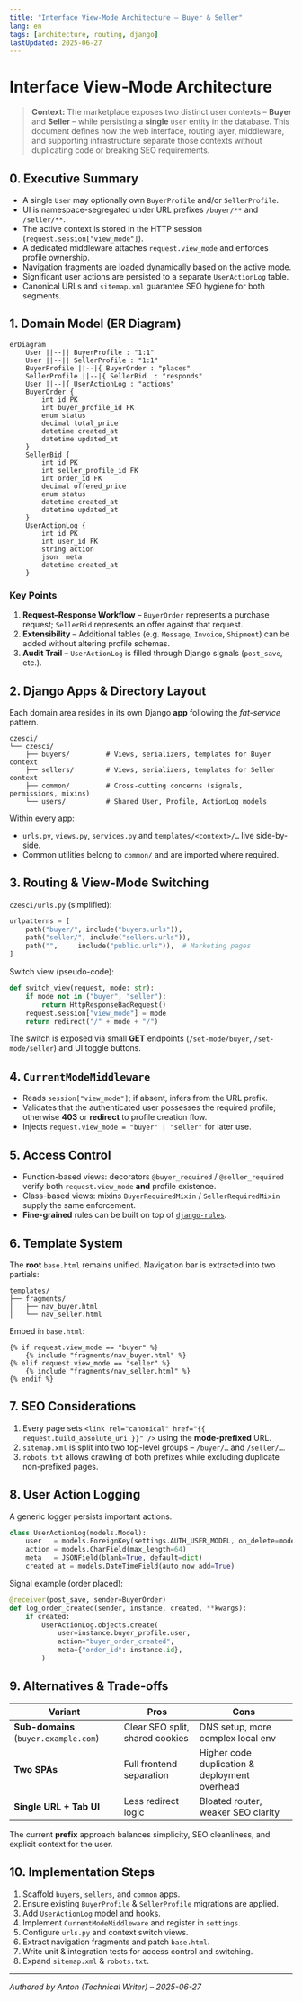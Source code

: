 ```yaml
---
title: "Interface View-Mode Architecture – Buyer & Seller"
lang: en
tags: [architecture, routing, django]
lastUpdated: 2025-06-27
---
```


# Interface View-Mode Architecture

> **Context:** The marketplace exposes two distinct user contexts – **Buyer** and **Seller** – while persisting a **single** `User` entity in the database. This document defines how the web interface, routing layer, middleware, and supporting infrastructure separate those contexts without duplicating code or breaking SEO requirements.

## 0. Executive Summary

* A single `User` may optionally own `BuyerProfile` and/or `SellerProfile`.
* UI is namespace-segregated under URL prefixes `/buyer/**` and `/seller/**`.
* The active context is stored in the HTTP session (`request.session["view_mode"]`).
* A dedicated middleware attaches `request.view_mode` and enforces profile ownership.
* Navigation fragments are loaded dynamically based on the active mode.
* Significant user actions are persisted to a separate `UserActionLog` table.
* Canonical URLs and `sitemap.xml` guarantee SEO hygiene for both segments.

## 1. Domain Model (ER Diagram)
```mermaid
erDiagram
    User ||--|| BuyerProfile : "1:1"
    User ||--|| SellerProfile : "1:1"
    BuyerProfile ||--|{ BuyerOrder : "places"
    SellerProfile ||--|{ SellerBid  : "responds"
    User ||--|{ UserActionLog : "actions"
    BuyerOrder {
        int id PK
        int buyer_profile_id FK
        enum status
        decimal total_price
        datetime created_at
        datetime updated_at
    }
    SellerBid {
        int id PK
        int seller_profile_id FK
        int order_id FK
        decimal offered_price
        enum status
        datetime created_at
        datetime updated_at
    }
    UserActionLog {
        int id PK
        int user_id FK
        string action
        json  meta
        datetime created_at
    }
```

### Key Points
1. **Request–Response Workflow** – `BuyerOrder` represents a purchase request; `SellerBid` represents an offer against that request.
2. **Extensibility** – Additional tables (e.g. `Message`, `Invoice`, `Shipment`) can be added without altering profile schemas.
3. **Audit Trail** – `UserActionLog` is filled through Django signals (`post_save`, etc.).

## 2. Django Apps & Directory Layout
Each domain area resides in its own Django **app** following the *fat-service* pattern.
```plaintext
czesci/
└── czesci/
    ├── buyers/         # Views, serializers, templates for Buyer context
    ├── sellers/        # Views, serializers, templates for Seller context
    ├── common/         # Cross-cutting concerns (signals, permissions, mixins)
    └── users/          # Shared User, Profile, ActionLog models
```
Within every app:
* `urls.py`, `views.py`, `services.py` and `templates/<context>/…` live side-by-side.
* Common utilities belong to `common/` and are imported where required.

## 3. Routing & View-Mode Switching
`czesci/urls.py` (simplified):
```python
urlpatterns = [
    path("buyer/", include("buyers.urls")),
    path("seller/", include("sellers.urls")),
    path("",     include("public.urls")),  # Marketing pages
]
```
Switch view (pseudo-code):
```python
def switch_view(request, mode: str):
    if mode not in ("buyer", "seller"):
        return HttpResponseBadRequest()
    request.session["view_mode"] = mode
    return redirect("/" + mode + "/")
```
The switch is exposed via small **GET** endpoints (`/set-mode/buyer`, `/set-mode/seller`) and UI toggle buttons.

## 4. `CurrentModeMiddleware`
* Reads `session["view_mode"]`; if absent, infers from the URL prefix.
* Validates that the authenticated user possesses the required profile; otherwise **403** or **redirect** to profile creation flow.
* Injects `request.view_mode = "buyer" | "seller"` for later use.

## 5. Access Control
* Function-based views: decorators `@buyer_required` / `@seller_required` verify both `request.view_mode` **and** profile existence.
* Class-based views: mixins `BuyerRequiredMixin` / `SellerRequiredMixin` supply the same enforcement.
* **Fine-grained** rules can be built on top of [`django-rules`](https://github.com/dfunckt/django-rules).

## 6. Template System
The **root** `base.html` remains unified. Navigation bar is extracted into two partials:
```
templates/
├── fragments/
│   ├── nav_buyer.html
│   └── nav_seller.html
```
Embed in `base.html`:
```django
{% if request.view_mode == "buyer" %}
    {% include "fragments/nav_buyer.html" %}
{% elif request.view_mode == "seller" %}
    {% include "fragments/nav_seller.html" %}
{% endif %}
```

## 7. SEO Considerations
1. Every page sets `<link rel="canonical" href="{{ request.build_absolute_uri }}" />` using the **mode-prefixed** URL.
2. `sitemap.xml` is split into two top-level groups – `/buyer/…` and `/seller/…`.
3. `robots.txt` allows crawling of both prefixes while excluding duplicate non-prefixed pages.

## 8. User Action Logging
A generic logger persists important actions.
```python
class UserActionLog(models.Model):
    user   = models.ForeignKey(settings.AUTH_USER_MODEL, on_delete=models.CASCADE)
    action = models.CharField(max_length=64)
    meta   = JSONField(blank=True, default=dict)
    created_at = models.DateTimeField(auto_now_add=True)
```
Signal example (order placed):
```python
@receiver(post_save, sender=BuyerOrder)
def log_order_created(sender, instance, created, **kwargs):
    if created:
        UserActionLog.objects.create(
            user=instance.buyer_profile.user,
            action="buyer_order_created",
            meta={"order_id": instance.id},
        )
```

## 9. Alternatives & Trade-offs
| Variant                               | Pros                            | Cons                                          |
|---------------------------------------|---------------------------------|-----------------------------------------------|
| **Sub-domains** (`buyer.example.com`) | Clear SEO split, shared cookies | DNS setup, more complex local env             |
| **Two SPAs**                          | Full frontend separation        | Higher code duplication & deployment overhead |
| **Single URL + Tab UI**               | Less redirect logic             | Bloated router, weaker SEO clarity            |

The current **prefix** approach balances simplicity, SEO cleanliness, and explicit context for the user.

## 10. Implementation Steps
1. Scaffold `buyers`, `sellers`, and `common` apps.
2. Ensure existing `BuyerProfile` & `SellerProfile` migrations are applied.
3. Add `UserActionLog` model and hooks.
4. Implement `CurrentModeMiddleware` and register in `settings`.
5. Configure `urls.py` and context switch views.
6. Extract navigation fragments and patch `base.html`.
7. Write unit & integration tests for access control and switching.
8. Expand `sitemap.xml` & `robots.txt`.

---

_Authored by Anton (Technical Writer) – 2025-06-27_ 